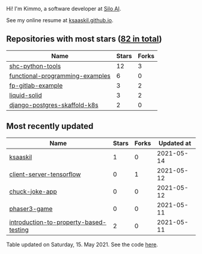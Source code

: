 Hi! I'm Kimmo, a software developer at [Silo AI](https://silo.ai/).

See my online resume at [ksaaskil.github.io](https://ksaaskil.github.io).

<!-- repositories starts -->

## Repositories with most stars ([82 in total](https://github.com/ksaaskil?tab=repositories))
| Name        | Stars           | Forks  |
| ------------- |-------------| -----|
|[shc-python-tools](https://github.com/ksaaskil/shc-python-tools)|12|3
|[functional-programming-examples](https://github.com/ksaaskil/functional-programming-examples)|6|0
|[fp-gitlab-example](https://github.com/ksaaskil/fp-gitlab-example)|3|2
|[liquid-solid](https://github.com/ksaaskil/liquid-solid)|3|2
|[django-postgres-skaffold-k8s](https://github.com/ksaaskil/django-postgres-skaffold-k8s)|2|0

<!-- repositories ends -->
<!-- recent_repositories starts -->

## Most recently updated
| Name        | Stars           | Forks  | Updated at
| ------------- |-------------| -----|-----|
|[ksaaskil](https://github.com/ksaaskil/ksaaskil)|1|0|2021-05-14
|[client-server-tensorflow](https://github.com/ksaaskil/client-server-tensorflow)|0|1|2021-05-12
|[chuck-joke-app](https://github.com/ksaaskil/chuck-joke-app)|0|0|2021-05-12
|[phaser3-game](https://github.com/ksaaskil/phaser3-game)|0|0|2021-05-11
|[introduction-to-property-based-testing](https://github.com/ksaaskil/introduction-to-property-based-testing)|2|0|2021-05-11

<!-- recent_repositories ends -->
<!-- updated_at starts -->
Table updated on Saturday, 15. May 2021. See the code [here](https://github.com/ksaaskil/ksaaskil).
<!-- updated_at ends -->
